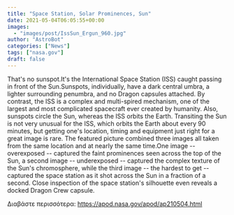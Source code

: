 ```yaml
---
title: "Space Station, Solar Prominences, Sun"
date: 2021-05-04T06:05:55+00:00
images:
  - "images/post/IssSun_Ergun_960.jpg"
author: "AstroBot"
categories: ["News"]
tags: ["nasa.gov"]
draft: false
---
```


That's no sunspot.It's the International Space Station (ISS) caught passing in front of the Sun.Sunspots, individually, have a dark central umbra, a lighter surrounding penumbra, and no Dragon capsules attached. By contrast, the ISS is a complex and multi-spired mechanism, one of the largest and most complicated spacecraft ever created by humanity.  Also, sunspots circle the Sun, whereas the ISS orbits the Earth.  Transiting the Sun is not very unusual for the ISS, which orbits the Earth about every 90 minutes, but getting one's location, timing and equipment just right for a great image is rare. The featured picture combined three images all taken from the same location and at nearly the same time.One image -- overexposed -- captured the faint prominences seen across the top of the Sun, a second image -- underexposed -- captured the complex texture of the Sun's chromosphere, while the third image -- the hardest to get -- captured the space station as it shot across the Sun in a fraction of a second. Close inspection of the space station's silhouette even reveals a docked Dragon Crew capsule.

Διαβάστε περισσότερα: https://apod.nasa.gov/apod/ap210504.html
